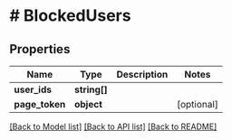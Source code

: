 # # BlockedUsers

## Properties

| Name           | Type         | Description | Notes      |
| -------------- | ------------ | ----------- | ---------- |
| **user_ids**   | **string[]** |             |
| **page_token** | **object**   |             | [optional] |

[[Back to Model list]](../../README.md#models) [[Back to API list]](../../README.md#endpoints) [[Back to README]](../../README.md)
